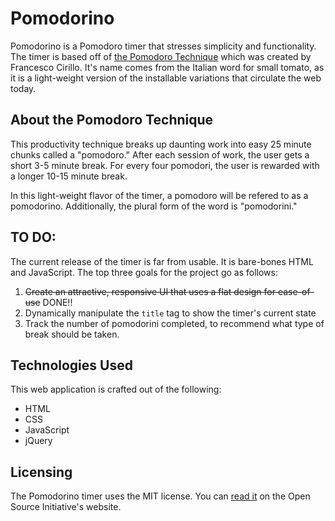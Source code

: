 # Pomodorino
Pomodorino is a Pomodoro timer that stresses simplicity and functionality. The timer is based off of [the Pomodoro Technique](http://pomodorotechnique.com/) which was created by Francesco Cirillo. It's name comes from the Italian word for small tomato, as it is a light-weight version of the installable variations that circulate the web today.

## About the Pomodoro Technique
This productivity technique breaks up daunting work into easy 25 minute chunks called a "pomodoro." After each session of work, the user gets a short 3-5 minute break. For every four pomodori, the user is rewarded with a longer 10-15 minute break.

In this light-weight flavor of the timer, a pomodoro will be refered to as a pomodorino. Additionally, the plural form of the word is "pomodorini."

## TO DO:
The current release of the timer is far from usable. It is bare-bones HTML and JavaScript. The top three goals for the project go as follows:

1. ~~Create an attractive, responsive UI that uses a flat design for ease-of-use~~ DONE!!
2. Dynamically manipulate the `title` tag to show the timer's current state
3. Track the number of pomodorini completed, to recommend what type of break should be taken.

## Technologies Used
This web application is crafted out of the following:
- HTML
- CSS
- JavaScript
 - jQuery

## Licensing
The Pomodorino timer uses the MIT license. You can [read it](http://opensource.org/licenses/MIT) on the Open Source Initiative's website.
